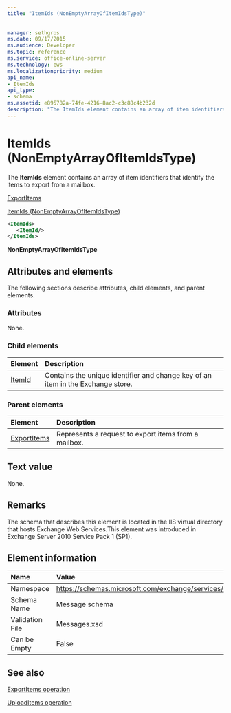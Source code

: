 ```yaml
---
title: "ItemIds (NonEmptyArrayOfItemIdsType)"
 
 
manager: sethgros
ms.date: 09/17/2015
ms.audience: Developer
ms.topic: reference
ms.service: office-online-server
ms.technology: ews
ms.localizationpriority: medium
api_name:
- ItemIds
api_type:
- schema
ms.assetid: e895782a-74fe-4216-8ac2-c3c88c4b232d
description: "The ItemIds element contains an array of item identifiers that identify the items to export from a mailbox."
---
```


# ItemIds (NonEmptyArrayOfItemIdsType)

The **ItemIds** element contains an array of item identifiers that identify the items to export from a mailbox. 
  
[ExportItems](exportitems.md)
  
[ItemIds (NonEmptyArrayOfItemIdsType)](itemids-nonemptyarrayofitemidstype.md)
  
```XML
<ItemIds>
   <ItemId/>
</ItemIds>
```

 **NonEmptyArrayOfItemIdsType**
## Attributes and elements

The following sections describe attributes, child elements, and parent elements.
  
### Attributes

None.
  
### Child elements

|**Element**|**Description**|
|:-----|:-----|
|[ItemId](itemid.md) <br/> |Contains the unique identifier and change key of an item in the Exchange store.  <br/> |
   
### Parent elements

|**Element**|**Description**|
|:-----|:-----|
|[ExportItems](exportitems.md) <br/> |Represents a request to export items from a mailbox.  <br/> |
   
## Text value

None.
  
## Remarks

The schema that describes this element is located in the IIS virtual directory that hosts Exchange Web Services.This element was introduced in Exchange Server 2010 Service Pack 1 (SP1).
  
## Element information

|**Name**|**Value**|
|:-----|:-----|
|Namespace  <br/> |https://schemas.microsoft.com/exchange/services/2006/messages  <br/> |
|Schema Name  <br/> |Message schema  <br/> |
|Validation File  <br/> |Messages.xsd  <br/> |
|Can be Empty  <br/> |False  <br/> |
   
## See also



[ExportItems operation](exportitems-operation.md)
  
[UploadItems operation](uploaditems-operation.md)

